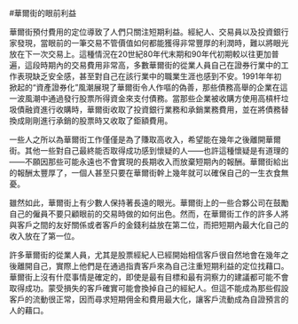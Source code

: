 #華爾街的眼前利益

華爾街預付費用的定位導致了人們只關注短期利益。經紀人、交易員以及投資銀行家發現，當眼前的一筆交易不管價值如何都能獲得非常豐厚的利潤時，難以將眼光放在下一次交易上。這種情況在20世紀80年代末期和90年代初期較以往更加普遍，這段時期內的交易費用非常高，多數華爾街的從業人員自己在證券行業中的工作表現缺乏安全感，甚至對自己在該行業中的職業生涯也感到不安。1991年年初掀起的“資產證券化”風潮展現了華爾街令人作嘔的偽善，那些債務高舉的企業在這一波風潮中通過發行股票所得資金來支付債務。當那些企業被收購方使用高槓杆垃圾債融資進行收購時，華爾街收取了投資銀行業務和承銷業務費用，並在將債務替換成剛剛進行承銷的股票時又收取了鉅額費用。

一些人之所以為華爾街工作僅僅是為了賺取高收入，希望能在幾年之後離開華爾街。其他一些對自己最終能否取得成功感到懷疑的人——也許這種懷疑是有道理的——不願因那些可能永遠也不會實現的長期收入而放棄短期內的報酬。華爾街給出的報酬太豐厚了，一個人甚至只要在華爾街幹上幾年就可以確保自己的一生衣食無憂。

雖然如此，華爾街上有少數人保持著長遠的眼光。華爾街上的一些合夥公司在鼓勵自己的僱員不要只顧眼前的交易時做的如何出色。然而，在華爾街工作的許多人將與客戶之間的友好關係或者客戶的金錢利益放在第二位，而把短期內最大化自己的收入放在了第一位。

許多華爾街的從業人員，尤其是股票經紀人已經開始相信客戶很自然地會在幾年之後離開自己，實際上他們是在通過指責客戶來為自己注重短期利益的定位找藉口。華爾街上沒有什麼事情是確定的，即使是最有目標和最有洞察力的建議都可能不會取得成功。蒙受損失的客戶確實可能會換掉自己的經紀人。但這不能成為那些假設客戶的流動很正常，因而尋求短期佣金和費用最大化，讓客戶流動成為自證預言的人的藉口。
